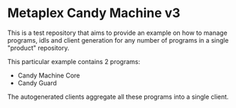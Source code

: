 # Metaplex Candy Machine v3

This is a test repository that aims to provide an example on how to manage
programs, idls and client generation for any number of programs in a single
"product" repository.

This particular example contains 2 programs:
- Candy Machine Core
- Candy Guard

The autogenerated clients aggregate all these programs into a single client.
